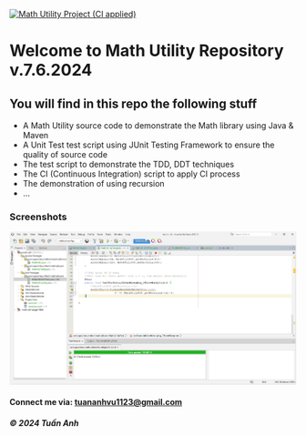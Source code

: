 [![Math Utility Project (CI applied)](https://github.com/TuanAnhVu81/math-ultil/actions/workflows/ci_script.yml/badge.svg)](https://github.com/TuanAnhVu81/math-ultil/actions/workflows/ci_script.yml)

# Welcome to Math Utility Repository v.7.6.2024

## You will find in this repo the following stuff

* A Math Utility source code to demonstrate the Math library using Java & Maven
* A Unit Test test script using JUnit Testing Framework to ensure the quality of source code
* The test script to demonstrate the TDD, DDT techniques
* The CI (Continuous Integration) script to apply CI process
* The demonstration of using recursion
* ...

### Screenshots
![Source code and Unit Test](https://github.com/TuanAnhVu81/math-ultil/blob/master/screenshots/SourcecodeAndUnitTest.png)

#### Connect me via: tuananhvu1123@gmail.com

##### &#169; 2024 Tuấn Anh